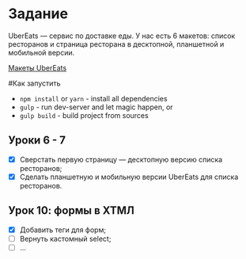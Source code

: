 # Задание

UberEats — сервис по доставке еды. 
У нас есть 6 макетов: список ресторанов и страница ресторана в десктопной, планшетной и мобильной версии.

[Макеты UberEats](https://www.figma.com/file/EiSlB7kqgA3twfdRJ0bo3oj2/Uber-Eats)

#Как запустить 

* `npm install` or `yarn` - install all dependencies
* `gulp` - run dev-server and let magic happen, or
* `gulp build` - build project from sources

## Уроки 6 - 7

- [x] Сверстать первую страницу — десктопную версию списка ресторанов; 
- [x] Сделать планшетную и мобильную версии UberEats для списка ресторанов.

## Урок 10: формы в ХТМЛ

- [x] Добавить теги для форм;
- [ ] Вернуть кастомный select;
- [ ] ...
